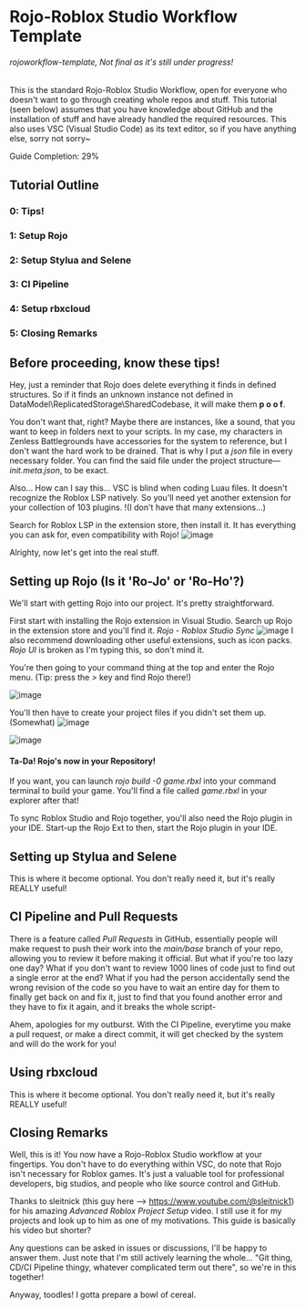# Rojo-Roblox Studio Workflow Template
###### rojoworkflow-template, Not final as it's still under progress!
This is the standard Rojo-Roblox Studio Workflow, open for everyone who doesn't want to go through creating whole repos and stuff. This tutorial (seen below) assumes that you have knowledge about GitHub and the installation of stuff and have already handled the required resources. This also uses VSC (Visual Studio Code) as its text editor, so if you have anything else, sorry not sorry~

Guide Completion: 29%
## Tutorial Outline
### 0: Tips!
### 1: Setup Rojo
### 2: Setup Stylua and Selene
### 3: CI Pipeline
### 4: Setup rbxcloud
### 5: Closing Remarks

## Before proceeding, know these tips!
Hey, just a reminder that Rojo does delete everything it finds in defined structures. So if it finds an unknown instance not defined in DataModel\ReplicatedStorage\SharedCodebase, it will make them **p o o f**.

You don't want that, right? Maybe there are instances, like a sound, that you want to keep in folders next to your scripts. In my case, my characters in Zenless Battlegrounds have accessories for the system to reference, but I don't want the hard work to be drained. That is why I put a *json* file in every necessary folder. You can find the said file under the project structure—*init.meta.json*, to be exact.

Also... How can I say this... VSC is blind when coding Luau files. It doesn't recognize the Roblox LSP natively. So you'll need yet another extension for your collection of 103 plugins. !(I don't have that many extensions...)

Search for Roblox LSP in the extension store, then install it. It has everything you can ask for, even compatibility with Rojo!
![image](https://github.com/user-attachments/assets/9cd136ac-1416-4136-a8d1-91434ea8fc2f)

Alrighty, now let's get into the real stuff.

## Setting up Rojo (Is it 'Ro-Jo' or 'Ro-Ho'?)
We'll start with getting Rojo into our project. It's pretty straightforward.

First start with installing the Rojo extension in Visual Studio. Search up Rojo in the extension store and you'll find it. *Rojo - Roblox Studio Sync*
![image](https://github.com/user-attachments/assets/dff681a3-9ec8-4418-b6b1-46d1ffc0bd0e)
I also recommend downloading other useful extensions, such as icon packs. *Rojo UI* is broken as I'm typing this, so don't mind it.


You're then going to your command thing at the top and enter the Rojo menu. (Tip: press the *>* key and find Rojo there!)

![image](https://github.com/user-attachments/assets/254784d2-6c4f-4d17-bbca-5e83c2888f6d)

You'll then have to create your project files if you didn't set them up. (Somewhat)
![image](https://github.com/user-attachments/assets/bc4063d9-e915-4d73-86ad-fbf71513c6e1)

![image](https://github.com/user-attachments/assets/dc5ae77a-3542-447c-b94b-61a75cf908a9)


#### Ta-Da! Rojo's now in your Repository!

If you want, you can launch *rojo build -0 game.rbxl* into your command terminal to build your game. You'll find a file called *game.rbxl* in your explorer after that!

To sync Roblox Studio and Rojo together, you'll also need the Rojo plugin in your IDE. Start-up the Rojo Ext to then, start the Rojo plugin in your IDE.

## Setting up Stylua and Selene
This is where it become optional. You don't really need it, but it's really REALLY useful!

## CI Pipeline and Pull Requests
There is a feature called *Pull Requests* in GitHub, essentially people will make request to push their work into the *main/base* branch of your repo, allowing you to review it before making it official. But what if you're too lazy one day? What if you don't want to review 1000 lines of code just to find out a single error at the end? What if you had the person accidentally send the wrong revision of the code so you have to wait an entire day for them to finally get back on and fix it, just to find that you found another error and they have to fix it again, and it breaks the whole script- 

Ahem, apologies for my outburst. With the CI Pipeline, everytime you make a pull request, or make a direct commit, it will get checked by the system and will do the work for you!

## Using rbxcloud
This is where it become optional. You don't really need it, but it's really REALLY useful!


## Closing Remarks
Well, this is it! You now have a Rojo-Roblox Studio workflow at your fingertips. You don't have to do everything within VSC, do note that Rojo isn't necessary for Roblox games. It's just a valuable tool for professional developers, big studios, and people who like source control and GitHub.

Thanks to sleitnick (this guy here --> https://www.youtube.com/@sleitnick1) for his amazing *Advanced Roblox Project Setup* video. I still use it for my projects and look up to him as one of my motivations. This guide is basically his video but shorter?

Any questions can be asked in issues or discussions, I'll be happy to answer them. Just note that I'm still actively learning the whole... "Git thing, CD/CI Pipeline thingy, whatever complicated term out there", so we're in this together!

Anyway, toodles! I gotta prepare a bowl of cereal.
